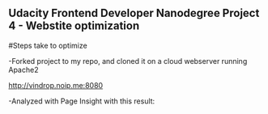 ## Udacity Frontend Developer Nanodegree Project 4 - Webstite optimization

#Steps take to optimize

-Forked project to my repo, and cloned it on a cloud webserver running Apache2

http://vindrop.noip.me:8080

-Analyzed with Page Insight with this result:
